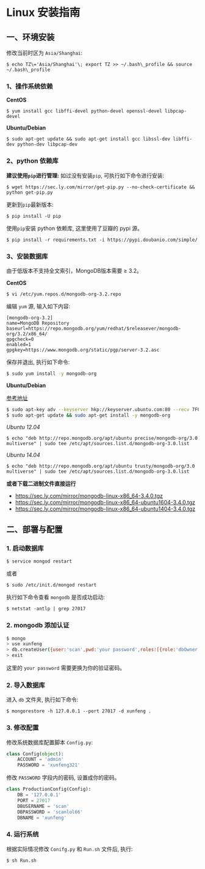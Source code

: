 # Linux 安装指南

## 一、环境安装

修改当前时区为 `Asia/Shanghai`:

```
$ echo TZ\='Asia/Shanghai'\; export TZ >> ~/.bash\_profile && source ~/.bash\_profile
```

### 1、操作系统依赖

**CentOS**
```
$ yum install gcc libffi-devel python-devel openssl-devel libpcap-devel
```

**Ubuntu/Debian**

```
$ sudo apt-get update && sudo apt-get install gcc libssl-dev libffi-dev python-dev libpcap-dev
```

### 2、python 依赖库

**建议使用`pip`进行管理:** 如过没有安装`pip`, 可执行如下命令进行安装:

```
$ wget https://sec.ly.com/mirror/get-pip.py --no-check-certificate && python get-pip.py
```

更新到`pip`最新版本:

```
$ pip install -U pip
```

使用`pip`安装 python 依赖库, 这里使用了豆瓣的 pypi 源。

```
$ pip install -r requirements.txt -i https://pypi.doubanio.com/simple/
```

### 3、安装数据库

由于低版本不支持全文索引，MongoDB版本需要 ≥ 3.2。

**CentOS**

```
$ vi /etc/yum.repos.d/mongodb-org-3.2.repo

```

编辑 `yum` 源, 输入如下内容:

```
[mongodb-org-3.2]
name=MongoDB Repository
baseurl=https://repo.mongodb.org/yum/redhat/$releasever/mongodb-org/3.2/x86_64/
gpgcheck=0
enabled=1
gpgkey=https://www.mongodb.org/static/pgp/server-3.2.asc
```

保存并退出, 执行如下命令:

```bash
$ sudo yum install -y mongodb-org
```

**Ubuntu/Debian**

[参考地址](https://docs.mongodb.com/v3.0/tutorial/install-mongodb-on-ubuntu/)

```bash
$ sudo apt-key adv --keyserver hkp://keyserver.ubuntu.com:80 --recv 7F0CEB10
$ sudo apt-get update && sudo apt-get install -y mongodb-org
```

_Ubuntu 12.04_

```
$ echo "deb http://repo.mongodb.org/apt/ubuntu precise/mongodb-org/3.0 multiverse" | sudo tee /etc/apt/sources.list.d/mongodb-org-3.0.list
```

_Ubuntu 14.04_

```
$ echo "deb http://repo.mongodb.org/apt/ubuntu trusty/mongodb-org/3.0 multiverse" | sudo tee /etc/apt/sources.list.d/mongodb-org-3.0.list
```

**或者下载二进制文件直接运行**

* https://sec.ly.com/mirror/mongodb-linux-x86_64-3.4.0.tgz
* https://sec.ly.com/mirror/mongodb-linux-x86_64-ubuntu1604-3.4.0.tgz
* https://sec.ly.com/mirror/mongodb-linux-x86_64-ubuntu1404-3.4.0.tgz

## 二、部署与配置

### 1. 启动数据库

```
$ service mongod restart
```

或者

```
$ sudo /etc/init.d/mongod restart
```

执行如下命令查看 `mongodb` 是否成功启动:

```
$ netstat -antlp | grep 27017
```
### 2. mongodb 添加认证

```bash
$ mongo
> use xunfeng
> db.createUser({user:'scan',pwd:'your password',roles:[{role:'dbOwner',db:'xunfeng'}]})
> exit
```

这里的 `your password` 需要更换为你的验证密码。

### 2. 导入数据库

进入 `db` 文件夹, 执行如下命令:

```
$ mongorestore -h 127.0.0.1 --port 27017 -d xunfeng .
```

### 3. 修改配置

修改系统数据库配置脚本 `Config.py`:

```python
class Config(object):
    ACCOUNT = 'admin'
    PASSWORD = 'xunfeng321'
```

修改 `PASSWORD` 字段内的密码, 设置成你的密码。

```python
class ProductionConfig(Config):
    DB = '127.0.0.1'
    PORT = 27017
    DBUSERNAME = 'scan'
    DBPASSWORD = 'scanlol66'
    DBNAME = 'xunfeng'
```
### 4. 运行系统

根据实际情况修改 `Conifg.py` 和 `Run.sh` 文件后, 执行:

```
$ sh Run.sh
```

